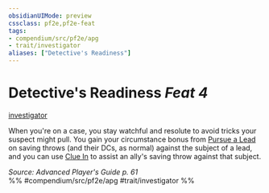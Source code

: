 ```yaml
---
obsidianUIMode: preview
cssclass: pf2e,pf2e-feat
tags:
- compendium/src/pf2e/apg
- trait/investigator
aliases: ["Detective's Readiness"]
---
```

# Detective's Readiness  *Feat 4*  
[investigator](rules/traits/investigator-apg.md)  


When you're on a case, you stay watchful and resolute to avoid tricks your suspect might pull. You gain your circumstance bonus from [Pursue a Lead](rules/actions/pursue-a-lead-apg.md) on saving throws (and their DCs, as normal) against the subject of a lead, and you can use [Clue In](rules/actions/clue-in-apg.md) to assist an ally's saving throw against that subject.

*Source: Advanced Player's Guide p. 61*  
%% #compendium/src/pf2e/apg #trait/investigator %%